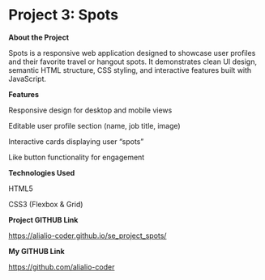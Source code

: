 # Project 3: Spots 
  
**About the Project**

Spots is a responsive web application designed to showcase user profiles and their favorite travel or hangout spots. It demonstrates clean UI design, semantic HTML structure, CSS styling, and interactive features built with JavaScript.
  
**Features**  

Responsive design for desktop and mobile views

Editable user profile section (name, job title, image)

Interactive cards displaying user “spots”

Like button functionality for engagement
  
**Technologies Used**  
  
HTML5

CSS3 (Flexbox & Grid)
  
**Project GITHUB Link** 

https://alialio-coder.github.io/se_project_spots/

**My GITHUB Link**

https://github.com/alialio-coder